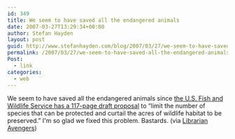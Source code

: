 ```yaml
---
id: 349
title: We seem to have saved all the endangered animals
date: 2007-03-27T13:29:34+00:00
author: Stefan Hayden
layout: post
guid: http://www.stefanhayden.com/blog/2007/03/27/we-seem-to-have-saved-all-the-endangered-animals/
permalink: /2007/03/27/we-seem-to-have-saved-all-the-endangered-animals/
Post:
  - link
categories:
  - web
---
```

<p>We seem to have saved all the endangered animals since <a href="http://www.salon.com/news/feature/2007/03/27/endangered_species/">the U.S. Fish and Wildlife Service has a 117-page draft proposal</a> to “limit the number of species that can be protected and curtail the acres of wildlife habitat to be preserved.” I'm so glad we fixed this problem. Bastards. (via <a href="http://librarianavengers.org/">Librarian Avengers</a>)
</p>
